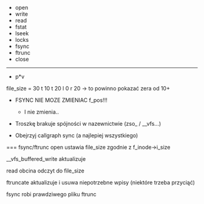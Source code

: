 - open
- write
- read
- fstat
- lseek
- locks
- fsync
- ftrunc
- close
--------
- p*v

file_size = 30
t 10
t 20
l 0
r 20 -> to powinno pokazać zera od 10+

- FSYNC NIE MOZE ZMIENIAC f_pos!!!
	- I nie zmienia..


- Troszkę brakuje spójności w nazewnictwie (zso_ / __vfs...)
- Obejrzyj callgraph sync (a najlepiej wszystkiego)


=== fsync/ftrunc
open ustawia file_size zgodnie z f_inode->i_size

__vfs_buffered_write aktualizuje

read obcina odczyt do file_size

ftruncate aktualizuje i usuwa niepotrzebne wpisy (niektóre trzeba przyciąć)

fsync robi prawdziwego pliku ftrunc

